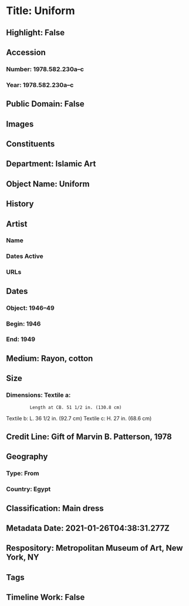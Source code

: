 # Title: Uniform
## Highlight: False
## Accession
### Number: 1978.582.230a–c
### Year: 1978.582.230a–c
## Public Domain: False
## Images
## Constituents
## Department: Islamic Art
## Object Name: Uniform
## History
## Artist
### Name
### Dates Active
### URLs
## Dates
### Object: 1946–49
### Begin: 1946
### End: 1949
## Medium: Rayon, cotton
## Size
### Dimensions: Textile a:
             Length at CB. 51 1/2 in. (130.8 cm)
Textile b:
             L. 36 1/2 in. (92.7 cm)
Textile c:
             H. 27 in. (68.6 cm)
## Credit Line: Gift of Marvin B. Patterson, 1978
## Geography
### Type: From
### Country: Egypt
## Classification: Main dress
## Metadata Date: 2021-01-26T04:38:31.277Z
## Respository: Metropolitan Museum of Art, New York, NY
## Tags
## Timeline Work: False